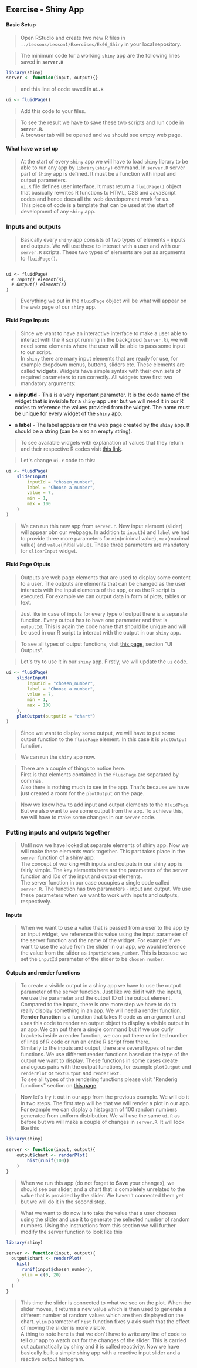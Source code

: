 ## Exercise - Shiny App  

#### Basic Setup
> Open RStudio and create two new R files in `../Lessons/Lesson1/Exercises/Ex06_Shiny` in your local repository.  

> The minimum code for a working `shiny` app are the following lines saved in **`server.R`**
``` r
library(shiny)
server <- function(input, output){}
```
> and this line of code saved in **`ui.R`**
``` r
ui <- fluidPage()
```
> Add this code to your files.  

> To see the result we have to save these two scripts and run code in **`server.R`**.  
> A browser tab will be opened and we should see empty web page.  

#### What have we set up
> At the start of every `shiny` app we will have to load `shiny` library to be able to run any app by `library(shiny)` command.
> In `server.R` server part of `Shiny` app is defined. It must be a function with input and output parameters.  
> `ui.R` file defines user interface. It must return a `fluidPage()` object that  basically rewrites R functions to HTML, CSS and JavaScript codes and hence does all the web developement work for us.  
> This piece of code is a template that can be used at the start of development of any `shiny` app.  

### Inputs and outputs
> Basically every `shiny` app consists of two types of elements - inputs and outputs. We will use these to interact with a user and with our `server.R` scripts. 
> These two types of elements are put as arguments to `fluidPage()`.
<pre><code>
ui <- fluidPage(
  <i># Input() element(s), </i>
  <i># Output() element(s) </i>
)
</code></pre>
> Everything we put in the `fluidPage` object will be what will appear on the web page of our `shiny` app.

#### Fluid Page Inputs
> Since we want to have an interactive interface to make a user able to interact with the R script running in the backgroud (`server.R`), we will need some elements where the user will be able to pass some input to our script.  
> In `shiny` there are many input elements that are ready for use, for example dropdown menus, buttons, sliders etc. These elements are called **widgets**. Widgets have simple syntax with their own sets of required parameters to run correctly. All widgets have first two mandatory arguments:

- a **inputId** - This is a very important parameter. It is the code name of the widget that is invisible for a `shiny` app user but we will need it in our R codes to reference the values provided from the widget. The name must be unique for every widget of the `shiny` app.

- a **label** - The label appears on the web page created by the `shiny` app. It should be a string (can be also an empty string).

> To see available widgets with explanation of values that they return and their respective R codes visit [this link](https://shiny.rstudio.com/gallery/widget-gallery.html).

> Let's change `ui.r` code to this:
``` r
ui <- fluidPage(
	sliderInput(
		inputId = "chosen_number",
		label = "Choose a number",
		value = 7,
		min = 1,
		max = 100
	)
)
```
> We can run this new app from `server.r`. New input element (slider) will appear obn our webpage. In addition to `inputId` and `label` we had to provide three more parameters for `min`(minimal value), `max`(maximal value) and `value`(initial value). These three parameters are mandatory for `slicerInput` widget.

#### Fluid Page Otputs
> Outputs are web page elements that are used to display some content to a user. The outputs are elements that can be changed as the user interacts with the input elements of the app, or as the R script is executed. For example we can output data in form of plots, tables or text.

> Just like in case of inputs for every type of output there is a separate function. Every output has to have one parameter and that is `outputId`. This is again the code name that should be unique and will be used in our R script to interact with the output in our `shiny` app.

> To see all types of output functions, visit [this page](https://shiny.rstudio.com/reference/shiny/1.0.5/), section "UI Outputs".

> Let's try to use it in our `shiny` app. Firstly, we will update the `ui` code. 
``` r
ui <- fluidPage(
    sliderInput(
        inputId = "chosen_number",
        label = "Choose a number",
        value = 7,
        min = 1,
        max = 100
    ),
    plotOutput(outputId = "chart")
)
```
> Since we want to display some output, we will have to put some output function to the `fluidPage` element. In this case it is `plotOutput` function.

> We can run the `shiny` app now.

> There are a couple of things to notice here.  
> First is that elements contained in the `fluidPage` are separated by commas.  
> Also there is nothing much to see in the app. That's because we have just created a room for the `plotOutput` on the page.  

> Now we know how to add input and output elements to the `fluidPage`. But we also want to see some output from the app. To achieve this, we will have to make some changes in our `server` code.

### Putting inputs and outputs together
> Until now we have looked at separate elements of shiny app. Now we will make these elements work together. This part takes place in the `server` function of a shiny app.  
> The concept of working with inputs and outputs in our shiny app is fairly simple. The key elements here are the parameters of the server function and IDs of the input and output elements.  
> The server function in our case occupies a single code called `server.R`. The function has two parameters - input and output. We use these parameters when we want to work with inputs and outputs, respectively.  

#### Inputs
> When we want to use a value that is passed from a user to the app by an input widget, we reference this value using the input parameter of the server function and the name of the widget. For example if we want to use the value from the slider in our app, we would reference the value from the slider as `input$chosen_number`. This is because we set the `inputId` parameter of the slider to be `chosen_number`.

#### Outputs and render functions
> To create a visible output in a shiny app we have to use the output parameter of the server function. Just like we did it with the inputs, we use the parameter and the output ID of the output element.  
> Compared to the inputs, there is one more step we have to do to really display something in an app. We will need a render function.  
> **Render function** is a function that takes R code as an argument and uses this code to render an output object to display a visible output in an app. We can put there a single command but if we use curly brackets inside a render function, we can put there unlimited number of lines of R code or run an entire R script from there.  
> Similarly to the inputs and output, there are several types of render functions. We use different render functions based on the type of the output we want to display. These functions in some cases create analogous pairs with the output functions, for example `plotOutput` and `renderPlot` or `textOutput` and `renderText`.  
> To see all types of the rendering functions please visit "Renderig functions" section on [this page](https://shiny.rstudio.com/reference/shiny/1.0.5/).  

> Now let's try it out in our app from the previous example. We will do it in two steps. The first step will be that we will render a plot in our app. For example we can display a histogram of 100 random numbers generated from uniform distribution. We will use the same `ui.R` as before but we will make a couple of changes in `server.R`. It will look like this  
``` r
library(shiny)

server <- function(input, output){
    output$chart <- renderPlot(
        hist(runif(100))
    )
}
```
> When we run this app (do not forget to **Save** your changes), we should see our slider, and a chart that is completely unrelated to the value that is provided by the slider. We haven't connected them yet but we will do it in the second step.   

> What we want to do now is to take the value that a user chooses using the slider and use it to generate the selected number of random numbers. Using the instructions from this section we will further modify the server function to look like this
``` r
library(shiny)

server <- function(input, output){
  output$chart <- renderPlot(
    hist(
      runif(input$chosen_number),
      ylim = c(0, 20)
    )
  )
}
```
> This time the slider is connected to what we see on the plot. When the slider moves, it returns a new value which is then used to generate a different number of random values which are then displayed on the chart. `ylim` parameter of `hist` function fixes y axis such that the effect of moving the slider is more visible.  
> A thing to note here is that we don't have to write any line of code to tell our app to watch out for the changes of the slider. This is carried out automatically by shiny and it is called reactivity. Now we have basically built a simple shiny app with a reactive input slider and a reactive output histogram.
